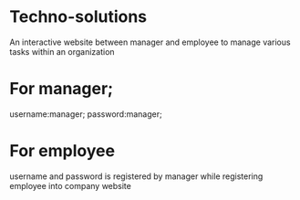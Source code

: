 # Techno-solutions
An interactive website between manager and employee to manage various tasks within an organization
<br>
# For manager;
username:manager;
password:manager;
# For employee
username and password is registered by manager while registering employee into company website
